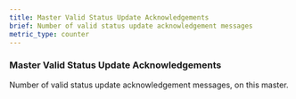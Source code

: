 ```yaml
---
title: Master Valid Status Update Acknowledgements
brief: Number of valid status update acknowledgement messages
metric_type: counter
---
```

### Master Valid Status Update Acknowledgements

Number of valid status update acknowledgement messages, on this master.